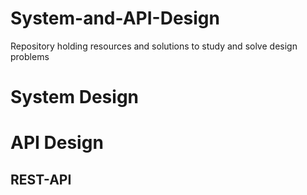 # System-and-API-Design
Repository holding resources and solutions to study and solve design problems 

# System Design 

# API Design 
## REST-API
